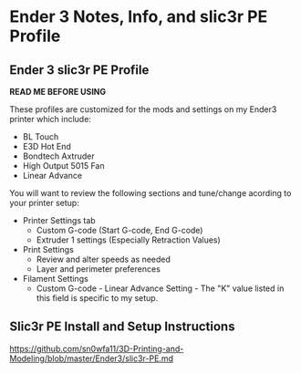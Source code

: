 # Ender 3 Notes, Info, and slic3r PE Profile

## Ender 3 slic3r PE Profile
**READ ME BEFORE USING**

These profiles are customized for the mods and settings on my Ender3 printer which include:
- BL Touch
- E3D Hot End
- Bondtech Axtruder
- High Output 5015 Fan
- Linear Advance

You will want to review the following sections and tune/change acording to your printer setup:
- Printer Settings tab
  - Custom G-code (Start G-code, End G-code)
  - Extruder 1 settings (Especially Retraction Values)
- Print Settings
  - Review and alter speeds as needed
  - Layer and perimeter preferences
- Filament Settings
  - Custom G-code - Linear Advance Setting - The "K" value listed in this field is specific to my setup.

## Slic3r PE Install and Setup Instructions
https://github.com/sn0wfa11/3D-Printing-and-Modeling/blob/master/Ender3/slic3r-PE.md

